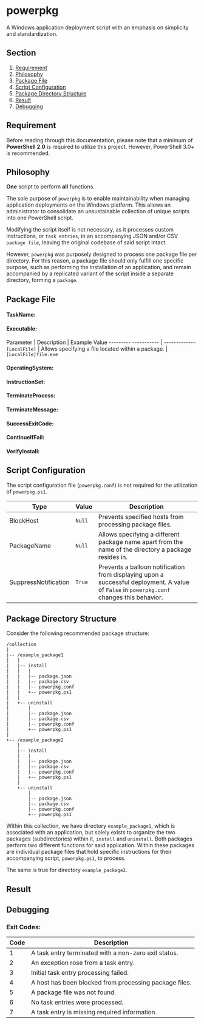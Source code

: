 # powerpkg

A Windows application deployment script with an emphasis on simplicity and standardization.

## Section
1. [Requirement](#requirement)
2. [Philosophy](#philosophy)
3. [Package File](#package-file)
4. [Script Configuration](#script-configuration)
5. [Package Directory Structure](#package-directory-structure)
6. [Result](#result)
7. [Debugging](#debugging)

## Requirement

Before reading through this documentation, please note that a minimum of **PowerShell 2.0** is required to utilize this project. However, PowerShell 3.0+ is recommended.

## Philosophy

**One** script to perform **all** functions.

The sole purpose of `powerpkg` is to enable maintainability when managing application deployments on the Windows platform. This allows an administrator to consolidate an unsustainable collection of unique scripts into one PowerShell script.

Modifying the script itself is not necessary, as it processes custom instructions, or `task entries`, in an accompanying JSON and/or CSV `package file`, leaving the original codebase of said script intact.

However, `powerpkg` was purposely designed to process one package file per directory. For this reason, a package file should only fulfill one specific purpose, such as performing the installation of an application, and remain accompanied by a replicated variant of the script inside a separate directory, forming a `package`.

## Package File

#### TaskName:

#### Executable:

Parameter     | Description                                        | Example Value
---------       -----------                                        | -------------
`[LocalFile]` | Allows specifying a file located within a package. | `[LocalFile]file.exe`

#### OperatingSystem:

#### InstructionSet:

#### TerminateProcess:

#### TerminateMessage:

#### SuccessExitCode:

#### ContinueIfFail:

#### VerifyInstall:

## Script Configuration

The script configuration file (`powerpkg.conf`) is not required for the utilization of `powerpkg.ps1`.

Type                 | Value  | Description
----                 | -----  | -----------
BlockHost            | `Null` | Prevents specified hosts from processing package files.
PackageName          | `Null` | Allows specifying a different package name apart from the name of the directory a package resides in.
SuppressNotification | `True` | Prevents a balloon notification from displaying upon a successful deployment. A value of `False` in `powerpkg.conf` changes this behavior.

## Package Directory Structure

Consider the following recommended package structure:

```
/collection
|
|-- /example_package1
|   |
|   |-- install
|   |   |
|   |   |-- package.json
|   |   |-- package.csv
|   |   |-- powerpkg.conf
|   |   +-- powerpkg.ps1
|   |
|   +-- uninstall
|       |
|       |-- package.json
|       |-- package.csv
|       |-- powerpkg.conf
|       +-- powerpkg.ps1
|
+-- /example_package2
    |
    |-- install
    |   |
    |   |-- package.json
    |   |-- package.csv
    |   |-- powerpkg.conf
    |   +-- powerpkg.ps1
    |
    +-- uninstall
        |
        |-- package.json
        |-- package.csv
        |-- powerpkg.conf
        +-- powerpkg.ps1
```

Within this collection, we have directory `example_package1`, which is associated with an application, but solely exists to organize the two packages (subdirectories) within it, `install` and `uninstall`. Both packages perform two different functions for said application. Within these packages are individual package files that hold specific instructions for their accompanying script, `powerpkg.ps1`, to process.

The same is true for directory `example_package2`.

## Result

## Debugging

### Exit Codes:

Code | Description
---- | -----------
1    | A task entry terminated with a non-zero exit status.
2    | An exception rose from a task entry.
3    | Initial task entry processing failed.
4    | A host has been blocked from processing package files.
5    | A package file was not found.
6    | No task entries were processed.
7    | A task entry is missing required information.
